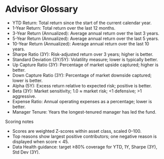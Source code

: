 # Advisor Glossary

- YTD Return: Total return since the start of the current calendar year.
- 1-Year Return: Total return over the last 12 months.
- 3-Year Return (Annualized): Average annual return over the last 3 years.
- 5-Year Return (Annualized): Average annual return over the last 5 years.
- 10-Year Return (Annualized): Average annual return over the last 10 years.
- Sharpe Ratio (3Y): Risk-adjusted return over 3 years; higher is better.
- Standard Deviation (3Y/5Y): Volatility measure; lower is typically better.
- Up Capture Ratio (3Y): Percentage of market upside captured; higher is better.
- Down Capture Ratio (3Y): Percentage of market downside captured; lower is better.
- Alpha (5Y): Excess return relative to expected risk; positive is better.
- Beta (3Y): Market sensitivity; 1.0 ≈ market risk; <1 defensive; >1 aggressive.
- Expense Ratio: Annual operating expenses as a percentage; lower is better.
- Manager Tenure: Years the longest-tenured manager has led the fund.

Scoring notes
- Scores are weighted Z-scores within asset class, scaled 0–100.
- Top reasons show largest positive contributors; one negative reason is displayed when score < 45.
- Data Health guidance: target ≥80% coverage for YTD, 1Y, Sharpe (3Y), Std Dev (3Y).

